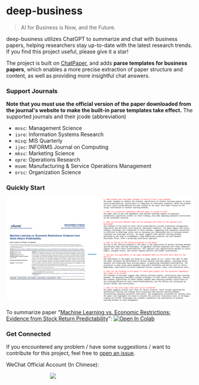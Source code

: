 # deep-business

> AI for Business is Now, and the Future.

deep-business utilizes ChatGPT to summarize and chat with business papers, helping researchers stay up-to-date with the latest research trends. If you find this project useful, please give it a star!

The project is built on [ChatPaper](https://github.com/kaixindelele/ChatPaper), and adds **parse templates for business papers**, which enables a more precise extraction of paper structure and content, as well as providing more insightful chat answers.

### Support Journals
**Note that you must use the official version of the paper downloaded from the journal's website to make the built-in parse templates take effect.** The supported journals and their jcode (abbreviation)

* `mnsc`: Management Science
* `isre`: Information Systems Research
* `misq`: MIS Quarterly
* `ijoc`: INFORMS Journal on Computing
* `mksc`: Marketing Science
* `opre`: Operations Research
* `msom`: Manufacturing & Service Operations Management
* `orsc`: Organization Science


### Quickly Start

![](./figs/example.png)

To summarize paper "[Machine Learning vs. Economic Restrictions: Evidence from Stock Return Predictability](https://pubsonline.informs.org/doi/abs/10.1287/mnsc.2022.4449)": [![Open In Colab](https://colab.research.google.com/assets/colab-badge.svg)](https://colab.research.google.com/github/https://colab.research.google.com/github/sangyx/deep-business/blob/main/notebook/deep_business.ipynb)

### Get Connected
If you encountered any problem / have some suggestions / want to contribute for this project, feel free to [open an issue](https://github.com/sangyx/deep-business/issues/new/choose).

WeChat Official Account (In Chinese):
<html>
    <div align=center style="max-width: 50%;">
        <img src="./figs/oa.png"/>
    </div>
</html>

